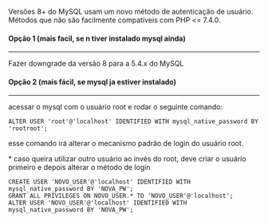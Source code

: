 Versões 8+ do MySQL usam um novo método de autenticação de usuário. Métodos que não são facilmente compatíveis com PHP <= 7.4.0.


#### Opção 1 (mais facil, se n tiver instalado mysql ainda)
---
Fazer downgrade da versão 8 para a 5.4.x do MySQL


#### Opção 2 (mais fácil, se mysql ja estiver instalado)
---
acessar o mysql com o usuário root e rodar o seguinte comando:
```
ALTER USER 'root'@'localhost' IDENTIFIED WITH mysql_native_password BY 'rootroot';
```
esse comando irá alterar o mecanismo padrão de login do usuário root.

\* caso queira utilizar outro usuário ao invés do root, deve criar o usuário primeiro e depois alterar o método de login
```
CREATE USER 'NOVO_USER'@'localhost' IDENTIFIED WITH mysql_native_password BY 'NOVA_PW';
GRANT ALL PRIVILEGES ON NOVO_USER.* TO 'NOVO_USER'@'localhost';
ALTER USER 'NOVO_USER'@'localhost' IDENTIFIED WITH mysql_native_password BY 'NOVA_PW';
```